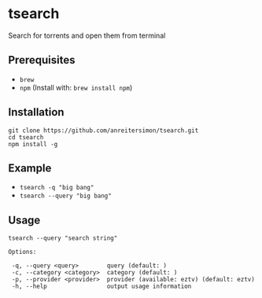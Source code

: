 # tsearch

Search for torrents and open them from terminal

## Prerequisites

* `brew`
* `npm` (Install with: `brew install npm`)

## Installation

```
git clone https://github.com/anreitersimon/tsearch.git
cd tsearch
npm install -g
```

## Example

* `tsearch -q "big bang"`
* `tsearch --query "big bang"`

## Usage

```
tsearch --query "search string"

Options:

 -q, --query <query>        query (default: )
 -c, --category <category>  category (default: )
 -p, --provider <provider>  provider (available: eztv) (default: eztv)
 -h, --help                 output usage information
```
